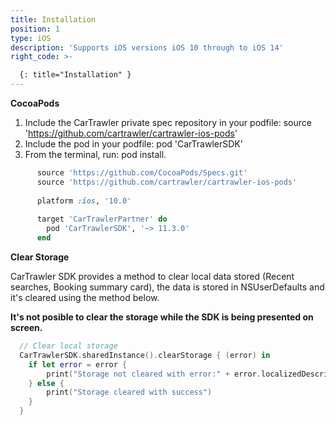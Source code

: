 ```yaml
---
title: Installation
position: 1
type: iOS
description: 'Supports iOS versions iOS 10 through to iOS 14'
right_code: >-

  {: title="Installation" }
---
```



**CocoaPods**

1. Include the CarTrawler private spec repository in your podfile: source 'https://github.com/cartrawler/cartrawler-ios-pods'
2. Include the pod in your podfile: pod 'CarTrawlerSDK'
3. From the terminal, run: pod install.

```ruby
      source 'https://github.com/CocoaPods/Specs.git'
      source 'https://github.com/cartrawler/cartrawler-ios-pods'
  
      platform :ios, '10.0'
  
      target 'CarTrawlerPartner' do
        pod 'CarTrawlerSDK', '~> 11.3.0'
      end
```



**Clear Storage**

CarTrawler SDK provides a method to clear local data stored (Recent searches, Booking summary card), the data is stored in NSUserDefaults and it's cleared using the method below.

<b>It's not posible to clear the storage while the SDK is being presented on screen.</b>

```swift
  // Clear local storage
  CarTrawlerSDK.sharedInstance().clearStorage { (error) in
    if let error = error {
        print("Storage not cleared with error:" + error.localizedDescription)
    } else {
        print("Storage cleared with success")
    }
  }
```


